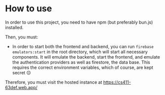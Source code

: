 # How to use
In order to use this project, you need to have npm (but preferably bun.js) installed.

Then, you must:
- In order to start both the frontend and backend, you can run ``firebase emulators:start`` in the root directory, which will start all necessary components. It will emulate the backend, start the frontend, and emulate the authentication providers as well as firestore, the data base. This requires the correct environment variables, which of course, are kept secret 😔

Therefore, you must visit the hosted instance at https://cs411-63def.web.app/